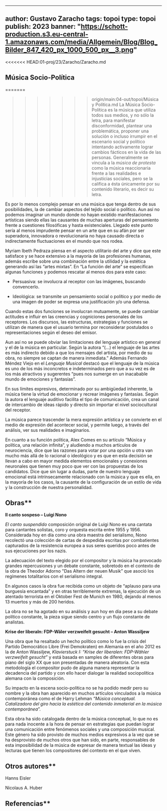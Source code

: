

---
author: Gustavo Zaracho
tags: topoi 
type: topoi
publish: 2023
banner: "https://schott-production.s3.eu-central-1.amazonaws.com/media/Allgemein/Blog/Blog_Bilder_847_420_px_1000_500_px__3.png"
---

<<<<<<< HEAD:01-proj/23/Zaracho/Zaracho.md
         

## Música Socio-Política

=======
>>>>>>> origin/main:04-out/topoi/Música y Política.md
La Música Socio-Política es la música que utiliza todos sus medios, y no sólo la letra, para manifestar disconformidad, plantear una problemática, proponer una solución o incluso irrumpir en el escenario social y político intentando activamente lograr cambios fácticos en la vida de las personas. Generalmente se vincula a la _música de protesta_ como la música reaccionaria frente a las realidades e injusticias sociales, pero se la califica a ésta únicamente por su contenido literario, es decir su letra.

Es por lo menos complejo pensar en una música que tenga dentro de sus posibilidades, la de cambiar aspectos del tejido social o político. Aun así no podemos imaginar un mundo donde no hayan existido manifestaciones artísticas siendo ellas las causantes de muchas aperturas del pensamiento frente a cuestiones filosóficas y hasta existenciales. Llegado este punto sería al menos imprudente pensar en un arte que en su afán por ser superadora, innovadora o revolucionaria no haya causado directa o indirectamente fluctuaciones en el mundo que nos rodea.

Myriam Ibeth Pedraza piensa en el aspecto utilitario del arte y dice que este satisface y se hace extensivo a la mayoría de las profesiones humanas, además escribe sobre una combinación entre la utilidad y la estética generando así las “artes mixtas”. En “La función del arte” se especifican algunas funciones y podemos rescatar al menos dos para este caso:

- Persuasiva: se involucra al receptor con las imágenes, buscando convencerlo.

- Ideológica: se transmite un pensamiento social o político y por medio de una imagen de poder se expresa una justificación y/o una defensa.

Cuando estas dos funciones se involucran mutuamente, se puede cambiar actitudes e influir en las creencias y cogniciones personales de los receptores. Los discursos, las estructuras, estrategias y funciones se utilizan de manera que el usuario termina por reconsiderar postulados o representaciones según el deseo del emisor.

Aun así no se puede obviar las limitaciones del lenguaje artístico en general y el de la música en particular. Según la autora “(…) el lenguaje de las artes es más indirecto debido a que los mensajes del artista, por medio de su obra, no siempre se captan de manera inmediata.” Además Fernando Méndez Viejo en el _Lenguaje Musical_ destacó que el lenguaje de la música es uno de los más inconcretos e indeterminados pero que a su vez es de los más atractivos y sugerentes “pues nos sumerge en un inacabable mundo de emociones y fantasías”.

En sus límites expresivos, determinado por su ambigüedad inherente, la música tiene la virtud de emocionar y recrear imágenes y fantasías. Según la autora el lenguaje auditivo facilita el tipo de comunicación, crea un canal de intercambio de ideas rápido y directo sin importar el nivel sociocultural del receptor.

La música parece trascender la mera expresión artística y se convierte en el medio de expresión del acontecer social, y permite luego, a través del análisis, ver sus realidades e imaginarios.

En cuanto a su función política, Alex Comes en su artículo “Música y política, una relación infinita”, y aludiendo a muchos artículos de neurociencia, dice que las razones para votar por una opción u otra van mucho más allá de lo racional o ideológico y es que en esta decisión se llevan a cabo en mayor medida elementos emocionales y conexiones neuronales que tienen muy poco que ver con las propuestas de los candidatos. Dice que sin lugar a dudas, parte de nuestro lenguaje emocional está intrínsecamente relacionado con la música y que es ella, en la mayoría de los casos, la causante de la configuración de un estilo de vida y la construcción de nuestra personalidad.

## Obras**

**Il canto sospeso – Luigi Nono**

_El canto suspendido_ composición original de Luigi Nono es una cantata para cantantes solistas, coro y orquesta escrita entre 1955 y 1956. Considerada hoy en día como una obra maestra del serialismo, Nono recolectó una colección de cartas de despedida escritas por combatientes capturados de la resistencia europea a sus seres queridos poco antes de sus ejecuciones por los nazis.

La adecuación del texto elegido por el compositor y la música ha provocado grandes repercusiones y un debate constante, sobretodo en el contexto de la obra de Theodor Adorno "Das Altern der neuen Musik” que asoció los regímenes totalitarios con el serialismo integral.

En algunos casos la obra fue recibida como un objeto de “aplauso para una burguesía encantada” y en otras terriblemente extremas, la ejecución de un atentado terrorista en el Oktober Fest de Munich en 1980, dejando al menos 13 muertos y más de 200 heridos.

La obra no se ha agotado en su análisis y aun hoy en día pese a su debate político constante, la pieza sigue siendo centro y un flujo constante de analistas.

**Krise der liberaln: FDP-Wäler verzweifelt gesucht – Anton Wassiljew**

Una obra que ha resaltado un hecho político como lo fue la crisis del Partido Democrático Libre (Frei Demokraten) en Alemania en el año 2012 es la de Anton Wassiljew, _Klavierstuck I: “Krise der liberalen: FDP-Wähler verzweifelt gesucht”_ y está basada en samples de diferentes obras para piano del siglo XX que son presentadas de manera aleatoria. Con esta metodología el compositor pudo de alguna manera representar la decadencia del partido y con ello hacer dialogar la realidad sociopolítica alemana con la composición.

Su impacto en la escena socio-política no se ha podido medir pero su nombre y la obra han aparecido en muchos artículos vinculados a la música contemporánea como el de Harry Lehman _“Música conceptual. Catalizadora del giro hacia la estética del contenido inmaterial en la música contemporánea_”.

Esta obra ha sido catalogada dentro de la música conceptual, lo que no es para nada inocente a la hora de pensar en estrategias que puedan lograr una comunicación entre fenómenos sociales y una composición musical. Este género ha sido provisto de muchos medios expresivos a la vez que se ha desprovisto de muchos otros que han sido, en parte, responsables de esta imposibilidad de la música de expresar de manera textual las ideas y lecturas que tienen los compositores del contexto en el que viven.


## Otros autores**

Hanns Eisler

Nicolaus A. Huber


## Referencias**
